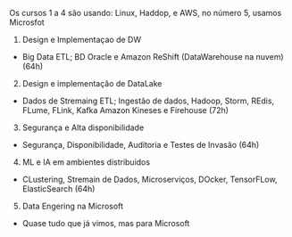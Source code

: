 

Os cursos 1 a 4 sâo usando: Linux, Haddop, e AWS, no número 5, usamos Microsfot

1. Design e Implementaçao de DW
+ Big Data
ETL; BD Oracle e Amazon ReShift (DataWarehouse na nuvem) (64h)

2. Design e implementaçâo de DataLake
+ Dados de Stremaing
ETL; Ingestâo de dados, Hadoop, Storm, REdis, FLume, FLink, Kafka
Amazon Kineses e Firehouse (72h)

3. Segurança e Alta disponibilidade
+ Segurança, Disponibilidade, Auditoria e Testes de Invasão (64h)

4. ML e IA em ambientes distribuidos
+ CLustering, Stremain de Dados, Microserviços, DOcker, TensorFLow, ElasticSearch (64h)

5. Data Engering na Microsoft
+ Quase tudo que já vimos, mas para Microsoft
